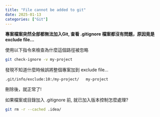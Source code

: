 ```yaml
---
title: "File cannot be added to git"
date: 2025-01-13
categories: ["Git"]
---
```


**專案檔案突然全部都無法加入Git, 查看 .gitignore 檔案都沒有問題，原因竟是 exclude file...**

使用以下指令來檢查為什麼這個路徑被忽略
```bash
git check-ignore -v my-project
```
發現不知道什麼時候誤將整個專案加到 exclude file...
```
.git/info/exclude:10:/my-project/	my-project
```
刪除後，就正常了!


如果檔案或目錄加入 .gitignore 前, 就已加入版本控制怎麼處理?
```bash
git rm -r --cached .idea/
```

